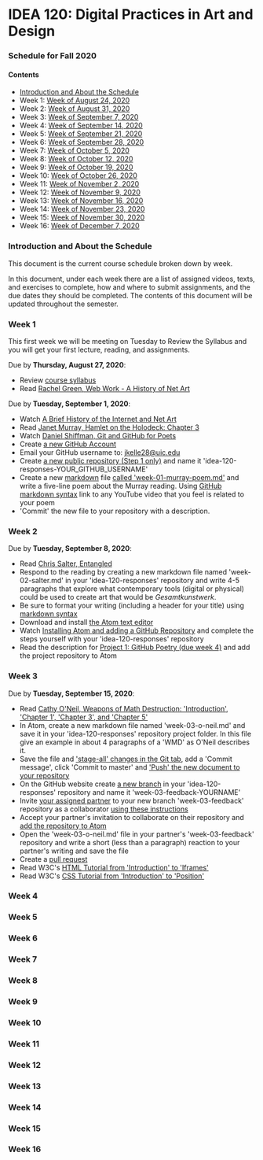 # IDEA 120: Digital Practices in Art and Design
### Schedule for Fall 2020

#### Contents
* [Introduction and About the Schedule](#introduction-and-about-the-schedule)
* Week 1: [Week of August 24, 2020](#week-1)
* Week 2: [Week of August 31, 2020](#week-2)
* Week 3: [Week of September 7, 2020](#week-3)
* Week 4: [Week of September 14, 2020](#week-4)
* Week 5: [Week of September 21, 2020](#week-5)
* Week 6: [Week of September 28, 2020](#week-6)
* Week 7: [Week of October 5, 2020](#week-7)
* Week 8: [Week of October 12, 2020](#week-8)
* Week 9: [Week of October 19, 2020](#week-9)
* Week 10: [Week of October 26, 2020](#week-10)
* Week 11: [Week of November 2, 2020](#week-11)
* Week 12: [Week of November 9, 2020](#week-12)
* Week 13: [Week of November 16, 2020](#week-13)
* Week 14: [Week of November 23, 2020](#week-14)
* Week 15: [Week of November 30, 2020](#week-15)
* Week 16: [Week of December 7, 2020](#week-16)

### Introduction and About the Schedule

This document is the current course schedule broken down by week.

In this document, under each week there are a list of assigned videos, texts, and exercises to complete, how and where to submit assignments, and the due dates they should be completed.  The contents of this document will be updated throughout the semester.

### Week 1

This first week we will be meeting on Tuesday to Review the Syllabus and you will get your first lecture, reading, and assignments.

Due by **Thursday, August 27, 2020**:
* Review [course syllabus](SYLLABUS.md)
* Read [Rachel Green, Web Work - A History of Net Art](/week_01_week_of_08-24-2020/readings/Greene_Rachel_2000_Web_Work_A_History_of_Internet_Art.pdf)

Due by **Tuesday, September 1, 2020**:
* Watch [A Brief History of the Internet and Net Art](vimeo.com)
* Read [Janet Murray, Hamlet on the Holodeck: Chapter 3](/week_01_week_of_08-24-2020/readings/Murray_Janey_From-Additive-to-Expressive-Form.pdf)
* Watch [Daniel Shiffman, Git and GitHub for Poets](https://www.youtube.com/watch?v=BCQHnlnPusY)
* Create [a new GitHub Account](https://github.com/join)
* Email your GitHub username to: [jkelle28@uic.edu](mailto:jkelle28@uic.edu)
* Create [a new public repository (Step 1 only)](https://guides.github.com/activities/hello-world/#repository) and name it 'idea-120-responses-YOUR_GITHUB_USERNAME'
* Create a new [markdown](https://guides.github.com/features/mastering-markdown/#what) file [called 'week-01-murray-poem.md'](https://docs.github.com/en/github/managing-files-in-a-repository/creating-new-files) and write a five-line poem about the Murray reading. Using [GitHub markdown syntax](https://guides.github.com/features/mastering-markdown/#what) link to any YouTube video that you feel is related to your poem
* 'Commit' the new file to your repository with a description.

### Week 2

Due by **Tuesday, September 8, 2020**:
* Read [Chris Salter, Entangled](/week_02_week_of_08-31-2020/readings/Salter_Chris_Entangled.pdf)
* Respond to the reading by creating a new markdown file named 'week-02-salter.md' in your 'idea-120-responses' repository and write 4-5 paragraphs that explore what contemporary tools (digital or physical) could be used to create art that would be *Gesamtkunstwerk*.
 * Be sure to format your writing (including a header for your title) using [markdown syntax](https://guides.github.com/features/mastering-markdown/)
* Download and install [the Atom text editor](https://atom.io/)
* Watch [Installing Atom and adding a GitHub Repository](vimeo.com) and complete the steps yourself with your 'idea-120-responses' repository
* Read the description for [Project 1: GitHub Poetry (due week 4)](https://github.com/IDEA-120/github-poetry) and add the project repository to Atom

### Week 3

Due by **Tuesday, September 15, 2020**:
* Read [Cathy O'Neil, Weapons of Math Destruction: 'Introduction', 'Chapter 1', 'Chapter 3', and 'Chapter 5'](/week_03_week_of_09-07-2020/readings/cathy-o-neil-weapons-of-math-destruction.pdf)
* In Atom, create a new markdown file named 'week-03-o-neil.md' and save it in your 'idea-120-responses' repository project folder. In this file give an example in about 4 paragraphs of a 'WMD' as O'Neil describes it.
* Save the file and ['stage-all' changes in the Git tab](https://flight-manual.atom.io/using-atom/sections/github-package/#stage), add a 'Commit message', click 'Commit to master' and ['Push' the new document to your repository](https://flight-manual.atom.io/using-atom/sections/github-package/#publish-and-push)
* On the GitHub website create [a new branch](https://docs.github.com/en/github/collaborating-with-issues-and-pull-requests/creating-and-deleting-branches-within-your-repository) in your 'idea-120-responses' repository and name it 'week-03-feedback-YOURNAME'
* Invite [your assigned partner](/week_03_week_of_09-07-2020/readings/partner-assignments.md) to your new branch 'week-03-feedback' repository as a collaborator [using these instructions](https://docs.github.com/en/github/setting-up-and-managing-your-github-user-account/inviting-collaborators-to-a-personal-repository)
* Accept your partner's invitation to collaborate on their repository and [add the repository to Atom](vimeo.com)
* Open the 'week-03-o-neil.md' file in your partner's 'week-03-feedback' repository and write a short (less than a paragraph) reaction to your partner's writing and save the file
* Create a [pull request](https://flight-manual.atom.io/using-atom/sections/github-package/#create-a-pull-request)
* Read W3C's [HTML Tutorial from 'Introduction' to 'Iframes'](https://www.w3schools.com/html/default.asp)
* Read W3C's [CSS Tutorial from 'Introduction' to 'Position'](https://www.w3schools.com/css/default.asp)

### Week 4

### Week 5

### Week 6

### Week 7

### Week 8

### Week 9

### Week 10

### Week 11

### Week 12

### Week 13

### Week 14

### Week 15

### Week 16

